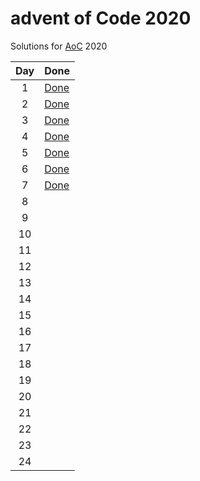 # advent of Code 2020

Solutions for [AoC](https://adventofcode.com/2020) 2020

|Day|Done|
|:---:|---|
|1|[Done](day01/Day01.java)|
|2|[Done](day02/Day02.java)|
|3|[Done](day03/Day03.java)|
|4|[Done](day04/Day04.java)|
|5|[Done](day05/Day05.java)|
|6|[Done](day06/Day06.java)|
|7|[Done](day07/Day07.java)|
|8| |
|9| |
|10| |
|11| |
|12| |
|13| |
|14| |
|15| |
|16| |
|17| |
|18| |
|19| |
|20| |
|21| |
|22| |
|23| |
|24| |